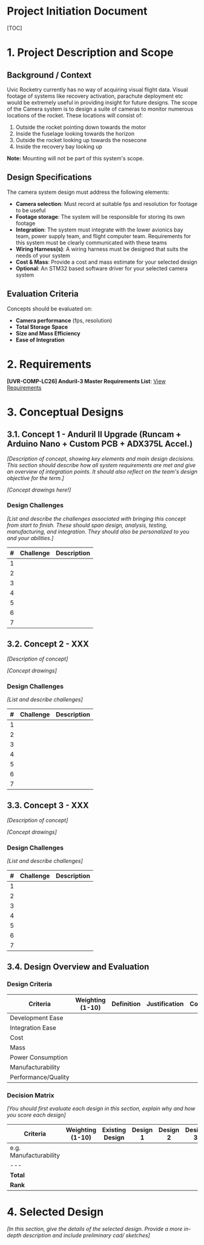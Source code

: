 Project Initiation Document
===

[TOC]

# 1. Project Description and Scope

## Background / Context

Uvic Rocketry currently has no way of acquiring visual flight data. Visual footage of systems like recovery activation, parachute deployment etc would be extremely useful in providing insight for future designs. The scope of the Camera system is to design a suite of cameras to monitor numerous locations of the rocket. These locations will consist of:

1. Outside the rocket pointing down towards the motor
2. Inside the fuselage looking towards the horizon
3. Outside the rocket looking up towards the nosecone
4. Inside the recovery bay looking up

**Note:** Mounting will not be part of this system's scope.

## Design Specifications

The camera system design must address the following elements:

- **Camera selection**: Must record at suitable fps and resolution for footage to be useful
- **Footage storage**: The system will be responsible for storing its own footage
- **Integration**: The system must integrate with the lower avionics bay team, power supply team, and flight computer team. Requirements for this system must be clearly communicated with these teams
- **Wiring Harness(s)**: A wiring harness must be designed that suits the needs of your system
- **Cost & Mass**: Provide a cost and mass estimate for your selected design
- **Optional**: An STM32 based software driver for your selected camera system

## Evaluation Criteria

Concepts should be evaluated on:

- **Camera performance** (fps, resolution)
- **Total Storage Space**
- **Size and Mass Efficiency**
- **Ease of Integration**

# 2. Requirements

**[UVR-COMP-LC26] Anduril-3 Master Requirements List**: [View Requirements](https://docs.google.com/spreadsheets/d/1ZD85g12owsyN6Y8WK_DpIhRM8TG9Gyk9y_tQ9WLFcQ0/edit?gid=0#gid=0)

# 3. Conceptual Designs

## 3.1. Concept 1 - Anduril II Upgrade (Runcam + Arduino Nano + Custom PCB + ADX375L Accel.)

*[Description of concept, showing key elements and main design decisions. This section should describe how all system requirements are met and give an overview of integration points. It should also reflect on the team's design objective for the term.]*

*[Concept drawings here!]*

### Design Challenges

*[List and describe the challenges associated with bringing this concept from start to finish. These should span design, analysis, testing, manufacturing, and integration. They should also be personalized to you and your abilities.]*

| # | Challenge | Description |
|---|-----------|-------------|
| 1 |           |             |
| 2 |           |             |
| 3 |           |             |
| 4 |           |             |
| 5 |           |             |
| 6 |           |             |
| 7 |           |             |

## 3.2. Concept 2 - XXX

*[Description of concept]*

*[Concept drawings]*

### Design Challenges

*[List and describe challenges]*

| # | Challenge | Description |
|---|-----------|-------------|
| 1 |           |             |
| 2 |           |             |
| 3 |           |             |
| 4 |           |             |
| 5 |           |             |
| 6 |           |             |
| 7 |           |             |

## 3.3. Concept 3 - XXX

*[Description of concept]*

*[Concept drawings]*

### Design Challenges

*[List and describe challenges]*

| # | Challenge | Description |
|---|-----------|-------------|
| 1 |           |             |
| 2 |           |             |
| 3 |           |             |
| 4 |           |             |
| 5 |           |             |
| 6 |           |             |
| 7 |           |             |

## 3.4. Design Overview and Evaluation

### Design Criteria

| Criteria            | Weighting (1-10) | Definition | Justification | Comments |
|---------------------|------------------|------------|---------------|----------|
| Development Ease    |                  |            |               |          |
| Integration Ease    |                  |            |               |          |
| Cost                |                  |            |               |          |
| Mass                |                  |            |               |          |
| Power Consumption   |                  |            |               |          |
| Manufacturability   |                  |            |               |          |
| Performance/Quality |                  |            |               |          |

### Decision Matrix

*[You should first evaluate each design in this section, explain why and how you score each design]*

| Criteria               | Weighting (1-10) | Existing Design | Design 1 | Design 2 | Design 3 |
|------------------------|------------------|-----------------|----------|----------|----------|
| e.g. Manufacturability |                  |                 |          |          |          |
| ---                    |                  |                 |          |          |          |
| **Total**              |                  |                 |          |          |          |
| **Rank**               |                  |                 |          |          |          |

# 4. Selected Design

*[In this section, give the details of the selected design. Provide a more in-depth description and include preliminary cad/ sketches]*

